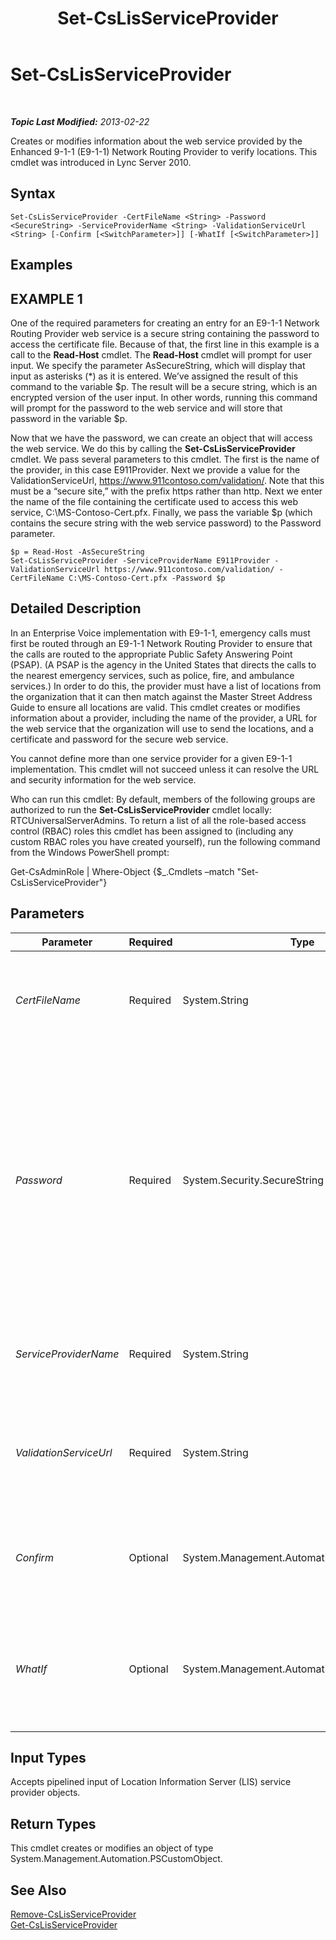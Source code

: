 ﻿---
title: Set-CsLisServiceProvider
TOCTitle: Set-CsLisServiceProvider
ms:assetid: 3fe2878c-6ad2-4b7f-a844-e978c263163f
ms:mtpsurl: https://technet.microsoft.com/en-us/library/Gg425911(v=OCS.15)
ms:contentKeyID: 48183948
ms.date: 07/23/2014
mtps_version: v=OCS.15
---

<div data-xmlns="http://www.w3.org/1999/xhtml">

<div class="topic" data-xmlns="http://www.w3.org/1999/xhtml" data-msxsl="urn:schemas-microsoft-com:xslt" data-cs="http://msdn.microsoft.com/en-us/">

<div data-asp="http://msdn2.microsoft.com/asp">

# Set-CsLisServiceProvider

</div>

<div id="mainSection">

<div id="mainBody">

<span> </span>

_**Topic Last Modified:** 2013-02-22_

Creates or modifies information about the web service provided by the Enhanced 9-1-1 (E9-1-1) Network Routing Provider to verify locations. This cmdlet was introduced in Lync Server 2010.

<div>

## Syntax

    Set-CsLisServiceProvider -CertFileName <String> -Password <SecureString> -ServiceProviderName <String> -ValidationServiceUrl <String> [-Confirm [<SwitchParameter>]] [-WhatIf [<SwitchParameter>]]

</div>

<div>

## Examples

<div>

## EXAMPLE 1

One of the required parameters for creating an entry for an E9-1-1 Network Routing Provider web service is a secure string containing the password to access the certificate file. Because of that, the first line in this example is a call to the **Read-Host** cmdlet. The **Read-Host** cmdlet will prompt for user input. We specify the parameter AsSecureString, which will display that input as asterisks (\*) as it is entered. We’ve assigned the result of this command to the variable $p. The result will be a secure string, which is an encrypted version of the user input. In other words, running this command will prompt for the password to the web service and will store that password in the variable $p.

Now that we have the password, we can create an object that will access the web service. We do this by calling the **Set-CsLisServiceProvider** cmdlet. We pass several parameters to this cmdlet. The first is the name of the provider, in this case E911Provider. Next we provide a value for the ValidationServiceUrl, https://www.911contoso.com/validation/. Note that this must be a “secure site,” with the prefix https rather than http. Next we enter the name of the file containing the certificate used to access this web service, C:\\MS-Contoso-Cert.pfx. Finally, we pass the variable $p (which contains the secure string with the web service password) to the Password parameter.

    $p = Read-Host -AsSecureString
    Set-CsLisServiceProvider -ServiceProviderName E911Provider -ValidationServiceUrl https://www.911contoso.com/validation/ -CertFileName C:\MS-Contoso-Cert.pfx -Password $p

</div>

</div>

<div>

## Detailed Description

In an Enterprise Voice implementation with E9-1-1, emergency calls must first be routed through an E9-1-1 Network Routing Provider to ensure that the calls are routed to the appropriate Public Safety Answering Point (PSAP). (A PSAP is the agency in the United States that directs the calls to the nearest emergency services, such as police, fire, and ambulance services.) In order to do this, the provider must have a list of locations from the organization that it can then match against the Master Street Address Guide to ensure all locations are valid. This cmdlet creates or modifies information about a provider, including the name of the provider, a URL for the web service that the organization will use to send the locations, and a certificate and password for the secure web service.

You cannot define more than one service provider for a given E9-1-1 implementation. This cmdlet will not succeed unless it can resolve the URL and security information for the web service.

Who can run this cmdlet: By default, members of the following groups are authorized to run the **Set-CsLisServiceProvider** cmdlet locally: RTCUniversalServerAdmins. To return a list of all the role-based access control (RBAC) roles this cmdlet has been assigned to (including any custom RBAC roles you have created yourself), run the following command from the Windows PowerShell prompt:

Get-CsAdminRole | Where-Object {$\_.Cmdlets –match "Set-CsLisServiceProvider"}

</div>

<div>

## Parameters


<table>
<colgroup>
<col style="width: 25%" />
<col style="width: 25%" />
<col style="width: 25%" />
<col style="width: 25%" />
</colgroup>
<thead>
<tr class="header">
<th>Parameter</th>
<th>Required</th>
<th>Type</th>
<th>Description</th>
</tr>
</thead>
<tbody>
<tr class="odd">
<td><p><em>CertFileName</em></p></td>
<td><p>Required</p></td>
<td><p>System.String</p></td>
<td><p>The name (and full path) of the certificate file. This file must have a PFX file extension.</p></td>
</tr>
<tr class="even">
<td><p><em>Password</em></p></td>
<td><p>Required</p></td>
<td><p>System.Security.SecureString</p></td>
<td><p>A secure string containing the password needed to access the certificate in the password protected file. Secure strings can be created by using the <strong>ConvertTo-SecureString</strong> cmdlet or the <strong>Read-Host</strong> cmdlet with the AsSecureString parameter.</p></td>
</tr>
<tr class="odd">
<td><p><em>ServiceProviderName</em></p></td>
<td><p>Required</p></td>
<td><p>System.String</p></td>
<td><p>The name of the E9-1-1 Network Routing Provider.</p></td>
</tr>
<tr class="even">
<td><p><em>ValidationServiceUrl</em></p></td>
<td><p>Required</p></td>
<td><p>System.String</p></td>
<td><p>The URL of the web service. This must be a secure URL, beginning with the prefix https://.</p></td>
</tr>
<tr class="odd">
<td><p><em>Confirm</em></p></td>
<td><p>Optional</p></td>
<td><p>System.Management.Automation.SwitchParameter</p></td>
<td><p>Prompts you for confirmation before executing the command.</p></td>
</tr>
<tr class="even">
<td><p><em>WhatIf</em></p></td>
<td><p>Optional</p></td>
<td><p>System.Management.Automation.SwitchParameter</p></td>
<td><p>Describes what would happen if you executed the command without actually executing the command.</p></td>
</tr>
</tbody>
</table>


</div>

<div>

## Input Types

Accepts pipelined input of Location Information Server (LIS) service provider objects.

</div>

<div>

## Return Types

This cmdlet creates or modifies an object of type System.Management.Automation.PSCustomObject.

</div>

<div>

## See Also


[Remove-CsLisServiceProvider](remove-cslisserviceprovider.md)  
[Get-CsLisServiceProvider](get-cslisserviceprovider.md)  
  

</div>

</div>

<span> </span>

</div>

</div>

</div>

